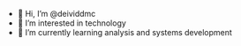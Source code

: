 - 👋 Hi, I’m @deividdmc
- 👀 I’m interested in technology 
- 🌱 I’m currently learning analysis and systems development
